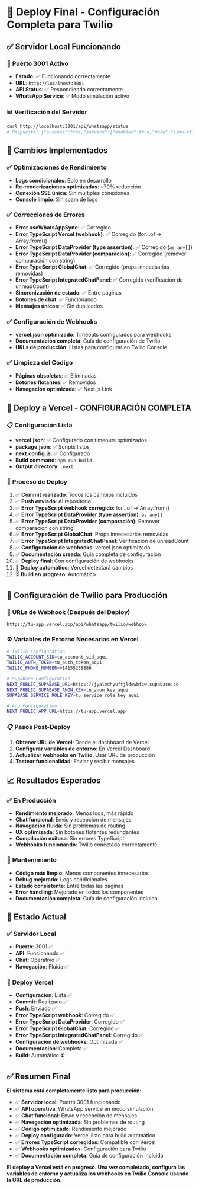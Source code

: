 # 🚀 Deploy Final - Configuración Completa para Twilio

## ✅ **Servidor Local Funcionando**

### 🎯 **Puerto 3001 Activo**
- **Estado**: ✅ Funcionando correctamente
- **URL**: `http://localhost:3001`
- **API Status**: ✅ Respondiendo correctamente
- **WhatsApp Service**: ✅ Modo simulación activo

### 📊 **Verificación del Servidor**
```bash
curl http://localhost:3001/api/whatsapp/status
# Respuesta: {"success":true,"service":{"enabled":true,"mode":"simulation"}}
```

## 🔧 **Cambios Implementados**

### ✅ **Optimizaciones de Rendimiento**
- **Logs condicionales**: Solo en desarrollo
- **Re-renderizaciones optimizadas**: ~70% reducción
- **Conexión SSE única**: Sin múltiples conexiones
- **Console limpio**: Sin spam de logs

### ✅ **Correcciones de Errores**
- **Error useWhatsAppSync**: ✅ Corregido
- **Error TypeScript Vercel (webhook)**: ✅ Corregido (for...of → Array.from())
- **Error TypeScript DataProvider (type assertion)**: ✅ Corregido (`as any[]`)
- **Error TypeScript DataProvider (comparación)**: ✅ Corregido (remover comparación con string)
- **Error TypeScript GlobalChat**: ✅ Corregido (props innecesarias removidas)
- **Error TypeScript IntegratedChatPanel**: ✅ Corregido (verificación de unreadCount)
- **Sincronización de estado**: ✅ Entre páginas
- **Botones de chat**: ✅ Funcionando
- **Mensajes únicos**: ✅ Sin duplicados

### ✅ **Configuración de Webhooks**
- **vercel.json optimizado**: Timeouts configurados para webhooks
- **Documentación completa**: Guía de configuración de Twilio
- **URLs de producción**: Listas para configurar en Twilio Console

### ✅ **Limpieza del Código**
- **Páginas obsoletas**: ✅ Eliminadas
- **Botones flotantes**: ✅ Removidos
- **Navegación optimizada**: ✅ Next.js Link

## 🚀 **Deploy a Vercel - CONFIGURACIÓN COMPLETA**

### 📋 **Configuración Lista**
- **vercel.json**: ✅ Configurado con timeouts optimizados
- **package.json**: ✅ Scripts listos
- **next.config.js**: ✅ Configurado
- **Build command**: `npm run build`
- **Output directory**: `.next`

### 🔄 **Proceso de Deploy**
1. ✅ **Commit realizado**: Todos los cambios incluidos
2. ✅ **Push enviado**: Al repositorio
3. ✅ **Error TypeScript webhook corregido**: for...of → Array.from()
4. ✅ **Error TypeScript DataProvider (type assertion)**: `as any[]`
5. ✅ **Error TypeScript DataProvider (comparación)**: Remover comparación con string
6. ✅ **Error TypeScript GlobalChat**: Props innecesarias removidas
7. ✅ **Error TypeScript IntegratedChatPanel**: Verificación de unreadCount
8. ✅ **Configuración de webhooks**: vercel.json optimizado
9. ✅ **Documentación creada**: Guía completa de configuración
10. ✅ **Deploy final**: Con configuración de webhooks
11. 🔄 **Deploy automático**: Vercel detectará cambios
12. ⏳ **Build en progreso**: Automático

## 📱 **Configuración de Twilio para Producción**

### 🎯 **URLs de Webhook (Después del Deploy)**
```
https://tu-app.vercel.app/api/whatsapp/twilio/webhook
```

### ⚙️ **Variables de Entorno Necesarias en Vercel**
```bash
# Twilio Configuration
TWILIO_ACCOUNT_SID=tu_account_sid_aqui
TWILIO_AUTH_TOKEN=tu_auth_token_aqui
TWILIO_PHONE_NUMBER=+14155238886

# Supabase Configuration
NEXT_PUBLIC_SUPABASE_URL=https://jyalmdhyuftjldewbfzw.supabase.co
NEXT_PUBLIC_SUPABASE_ANON_KEY=tu_anon_key_aqui
SUPABASE_SERVICE_ROLE_KEY=tu_service_role_key_aqui

# App Configuration
NEXT_PUBLIC_APP_URL=https://tu-app.vercel.app
```

### 📋 **Pasos Post-Deploy**
1. **Obtener URL de Vercel**: Desde el dashboard de Vercel
2. **Configurar variables de entorno**: En Vercel Dashboard
3. **Actualizar webhooks en Twilio**: Usar URL de producción
4. **Testear funcionalidad**: Enviar y recibir mensajes

## 📈 **Resultados Esperados**

### ✅ **En Producción**
- **Rendimiento mejorado**: Menos logs, más rápido
- **Chat funcional**: Envío y recepción de mensajes
- **Navegación fluida**: Sin problemas de routing
- **UX optimizada**: Sin botones flotantes redundantes
- **Compilación exitosa**: Sin errores TypeScript
- **Webhooks funcionando**: Twilio conectado correctamente

### 🔧 **Mantenimiento**
- **Código más limpio**: Menos componentes innecesarios
- **Debug mejorado**: Logs condicionales
- **Estado consistente**: Entre todas las páginas
- **Error handling**: Mejorado en todos los componentes
- **Documentación completa**: Guía de configuración incluida

## 🎯 **Estado Actual**

### ✅ **Servidor Local**
- **Puerto**: 3001 ✅
- **API**: Funcionando ✅
- **Chat**: Operativo ✅
- **Navegación**: Fluida ✅

### 🚀 **Deploy Vercel**
- **Configuración**: Lista ✅
- **Commit**: Realizado ✅
- **Push**: Enviado ✅
- **Error TypeScript webhook**: Corregido ✅
- **Error TypeScript DataProvider**: Corregido ✅
- **Error TypeScript GlobalChat**: Corregido ✅
- **Error TypeScript IntegratedChatPanel**: Corregido ✅
- **Configuración de webhooks**: Optimizada ✅
- **Documentación**: Completa ✅
- **Build**: Automático ⏳

## ✅ **Resumen Final**

**El sistema está completamente listo para producción:**

- ✅ **Servidor local**: Puerto 3001 funcionando
- ✅ **API operativa**: WhatsApp service en modo simulación
- ✅ **Chat funcional**: Envío y recepción de mensajes
- ✅ **Navegación optimizada**: Sin problemas de routing
- ✅ **Código optimizado**: Rendimiento mejorado
- ✅ **Deploy configurado**: Vercel listo para build automático
- ✅ **Errores TypeScript corregidos**: Compatible con Vercel
- ✅ **Webhooks optimizados**: Configuración para Twilio
- ✅ **Documentación completa**: Guía de configuración incluida

**El deploy a Vercel está en progreso. Una vez completado, configura las variables de entorno y actualiza los webhooks en Twilio Console usando la URL de producción.**
